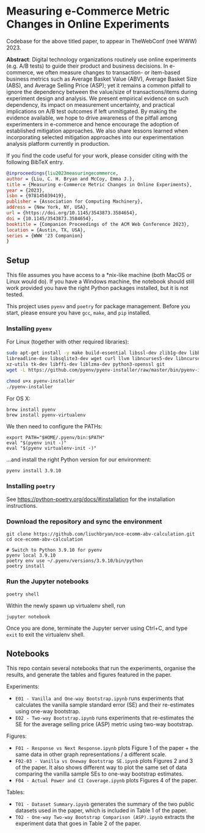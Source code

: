 # Measuring e-Commerce Metric Changes in Online Experiments

Codebase for the above titled paper, to appear in TheWebConf (neé WWW) 2023.

**Abstract**: Digital technology organizations routinely use online experiments (e.g. A/B tests) to guide their product and business decisions. In e-commerce, we often measure changes to transaction- or item-based business metrics such as Average Basket Value (ABV), Average Basket Size (ABS), and Average Selling Price (ASP); yet it remains a common pitfall to ignore the dependency between the value/size of transactions/items during experiment design and analysis. We present empirical evidence on such dependency, its impact on measurement uncertainty, and practical implications on A/B test outcomes if left unmitigated. By making the evidence available, we hope to drive awareness of the pitfall among experimenters in e-commerce and hence encourage the adoption of established mitigation approaches. We also share lessons learned when incorporating selected mitigation approaches into our experimentation analysis platform currently in production.

If you find the code useful for your work, please consider citing with the following BibTeX entry.

```BibTeX
@inproceedings{liu2023measuringecommerce,
author = {Liu, C. H. Bryan and McCoy, Emma J.},
title = {Measuring e-Commerce Metric Changes in Online Experiments},
year = {2023},
isbn = {978145039419},
publisher = {Association for Computing Machinery},
address = {New York, NY, USA},
url = {https://doi.org/10.1145/3543873.3584654},
doi = {10.1145/3543873.3584654},
booktitle = {Companion Proceedings of the ACM Web Conference 2023},
location = {Austin, TX, USA},
series = {WWW '23 Companion}
}
```

## Setup
This file assumes you have access to a \*nix-like machine (both MacOS or
Linux would do). If you have a Windows machine, the notebook should still work
provided you have the right Python packages installed, but it is not tested.

This project uses `pyenv` and `poetry` for package management.
Before you start, please ensure you have `gcc`, `make`, and `pip` installed.

### Installing `pyenv`

For Linux (together with other required libraries):

``` bash
sudo apt-get install -y make build-essential libssl-dev zlib1g-dev libbz2-dev \
libreadline-dev libsqlite3-dev wget curl llvm libncurses5-dev libncursesw5-dev \
xz-utils tk-dev libffi-dev liblzma-dev python3-openssl git
wget -L https://github.com/pyenv/pyenv-installer/raw/master/bin/pyenv-installer | bash

chmod u+x pyenv-installer
./pyenv-installer
```

For OS X:
```
brew install pyenv
brew install pyenv-virtualenv
```

We then need to configure the PATHs:
```
export PATH="$HOME/.pyenv/bin:$PATH"
eval "$(pyenv init -)"
eval "$(pyenv virtualenv-init -)"
```

...and install the right Python version for our environment:
```
pyenv install 3.9.10
```

### Installing `poetry`
See https://python-poetry.org/docs/#installation for the installation instructions.

### Download the repository and sync the environment
```
git clone https://github.com/liuchbryan/oce-ecomm-abv-calculation.git
cd oce-ecomm-abv-calculation  

# Switch to Python 3.9.10 for pyenv
pyenv local 3.9.10
poetry env use ~/.pyenv/versions/3.9.10/bin/python
poetry install
```

### Run the Jupyter notebooks  
```
poetry shell
```

Within the newly spawn up virtualenv shell, run
```
jupyter notebook
```

Once you are done, terminate the Jupyter server using Ctrl+C, and type `exit` to exit the virtualenv shell.


## Notebooks

This repo contain several notebooks that run the experiments, organise the results, and generate the tables and figures featured in the paper.

Experiments:
* `E01 - Vanilla and One-way Bootstrap.ipynb` runs experiments that calculates the vanilla sample standard error (SE) and their re-estimates using one-way bootstrap.
* `E02 - Two-way Bootstrap.ipynb` runs experiments that re-estimates the SE for the average selling price (ASP) metric using two-way bootstrap.

Figures:
* `F01 - Response vs Next Response.ipynb` plots Figure 1 of the paper + the same data in other graph representations / a different scale.
* `F02-03 - Vanilla vs Oneway Bootstrap SE.ipynb` plots Figures 2 and 3 of the paper. It also shows different way to plot the same set of data comparing the vanilla sample SEs to one-way bootstrap estimates.
* `F04 - Actual Power and CI Coverage.ipynb` plots Figures 4 of the paper.

Tables:
* `T01 - Dataset Summary.ipynb` generates the summary of the two public datasets used in the paper, which is included in Table 1 of the paper.
* `T02 - One-way Two-way Bootstrap Comparison (ASP).ipynb` extracts the experiment data that goes in Table 2 of the paper.